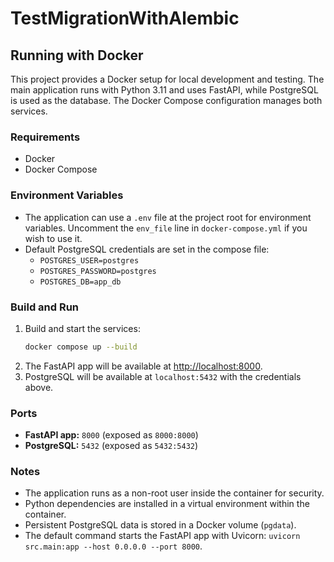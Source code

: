 # TestMigrationWithAlembic

## Running with Docker

This project provides a Docker setup for local development and testing. The main application runs with Python 3.11 and uses FastAPI, while PostgreSQL is used as the database. The Docker Compose configuration manages both services.

### Requirements
- Docker
- Docker Compose

### Environment Variables
- The application can use a `.env` file at the project root for environment variables. Uncomment the `env_file` line in `docker-compose.yml` if you wish to use it.
- Default PostgreSQL credentials are set in the compose file:
  - `POSTGRES_USER=postgres`
  - `POSTGRES_PASSWORD=postgres`
  - `POSTGRES_DB=app_db`

### Build and Run
1. Build and start the services:
   ```sh
   docker compose up --build
   ```
2. The FastAPI app will be available at [http://localhost:8000](http://localhost:8000).
3. PostgreSQL will be available at `localhost:5432` with the credentials above.

### Ports
- **FastAPI app:** `8000` (exposed as `8000:8000`)
- **PostgreSQL:** `5432` (exposed as `5432:5432`)

### Notes
- The application runs as a non-root user inside the container for security.
- Python dependencies are installed in a virtual environment within the container.
- Persistent PostgreSQL data is stored in a Docker volume (`pgdata`).
- The default command starts the FastAPI app with Uvicorn: `uvicorn src.main:app --host 0.0.0.0 --port 8000`.
